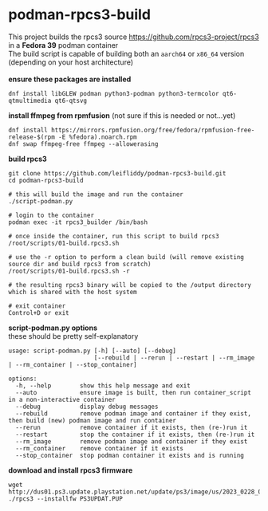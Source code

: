 # podman-rpcs3-build
This project builds the rpcs3 source https://github.com/rpcs3-project/rpcs3 in a **Fedora 39** podman container  
The build script is capable of building both an `aarch64` or `x86_64` version (depending on your host architecture)  
\
**ensure these packages are installed**
```
dnf install libGLEW podman python3-podman python3-termcolor qt6-qtmultimedia qt6-qtsvg   
```

**install ffmpeg from rpmfusion** (not sure if this is needed or not...yet)
```
dnf install https://mirrors.rpmfusion.org/free/fedora/rpmfusion-free-release-$(rpm -E %fedora).noarch.rpm
dnf swap ffmpeg-free ffmpeg --allowerasing
```

**build rpcs3**
```
git clone https://github.com/leifliddy/podman-rpcs3-build.git
cd podman-rpcs3-build  

# this will build the image and run the container  
./script-podman.py

# login to the container
podman exec -it rpcs3_builder /bin/bash

# once inside the container, run this script to build rpcs3
/root/scripts/01-build.rpcs3.sh

# use the -r option to perform a clean build (will remove existing source dir and build rpcs3 from scratch)
/root/scripts/01-build.rpcs3.sh -r

# the resulting rpcs3 binary will be copied to the /output directory which is shared with the host system

# exit container
Control+D or exit
```

**script-podman.py options**  
these should be pretty self-explanatory
```
usage: script-podman.py [-h] [--auto] [--debug]
                        [--rebuild | --rerun | --restart | --rm_image | --rm_container | --stop_container]

options:
  -h, --help        show this help message and exit
  --auto            ensure image is built, then run container_script in a non-interactive container
  --debug           display debug messages
  --rebuild         remove podman image and container if they exist, then build (new) podman image and run container
  --rerun           remove container if it exists, then (re-)run it
  --restart         stop the container if it exists, then (re-)run it
  --rm_image        remove podman image and container if they exist
  --rm_container    remove container if it exists
  --stop_container  stop podman container it exists and is running
```

**download and install rpcs3 firmware**
```
wget http://dus01.ps3.update.playstation.net/update/ps3/image/us/2023_0228_05fe32f5dc8c78acbcd84d36ee7fdc5b/PS3UPDAT.PUP
./rpcs3 --installfw PS3UPDAT.PUP
```
